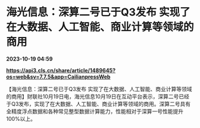 # 海光信息：深算二号已于Q3发布 实现了在大数据、人工智能、商业计算等领域的商用

**2023-10-19 04:59**

**https://api3.cls.cn/share/article/1489645?os=web&sv=7.7.5&app=CailianpressWeb**

【海光信息：深算二号已于Q3发布 实现了在大数据、人工智能、商业计算等领域的商用】财联社10月19日电，海光信息10月19日在互动平台表示，深算二号已经于Q3发布，实现了在大数据、人工智能、商业计算等领域的商用。深算二号具有全精度浮点数据和各种常见整型数据计算能力，性能相对于深算一号性能提升100%以上。